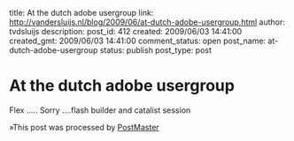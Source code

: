 title: At the dutch adobe usergroup
link: http://vandersluijs.nl/blog/2009/06/at-dutch-adobe-usergroup.html
author: tvdsluijs
description: 
post_id: 412
created: 2009/06/03 14:41:00
created_gmt: 2009/06/03 14:41:00
comment_status: open
post_name: at-dutch-adobe-usergroup
status: publish
post_type: post

# At the dutch adobe usergroup

Flex ..... Sorry ....flash builder and catalist session  
  
»This post was processed by [PostMaster](http://xforward.com/)